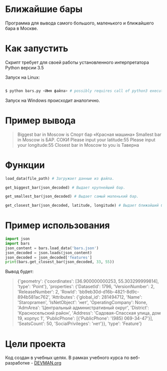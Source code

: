 # Ближайшие бары

Программа для вывода самого большого, маленького и ближайшего бара в Москве.


# Как запустить

Скрипт требует для своей работы установленного интерпретатора Python версии 3.5

Запуск на Linux:

```bash

$ python bars.py <Имя файла> # possibly requires call of python3 executive instead of just python

```

Запуск на Windows происходит аналогично.

# Пример вывода

> Biggest bar in Moscow is Спорт бар «Красная машина»
> Smallest bar in Moscow is БАР. СОКИ
> Please input your latitude:55
> Please input your longitude:55
> Closest bar in Moscow to you is Таверна

# Функции

```python
load_data(file_path) # Загружает данные из файла.
```

```python
get_biggest_bar(json_decoded) # Выдает крупнейший бар.
```

```python
get_smallest_bar(json_decoded) # Выдает самый маленький бар.
```

```python
get_closest_bar(json_decoded, latitude, longitude) # Выдает ближайший бар.
```

# Пример использования

```python
import json
import bars
json_content = bars.load_data('bars.json')
json_decoded = json.loads(json_content)
json_decoded = json_decoded['features']
print(bars.get_closest_bar(json_decoded, 33, 55))
```
Вывод будет:
>{'geometry': {'coordinates': [36.900000000253, 55.303299999814], 'type': 'Point'}, 'properties': {'DatasetId': 1796, 'VersionNumber': 2, 'ReleaseNumber': 2, 'RowId': 'bb9eb30d-d16b-4821-8d9c-894b581ac762', 'Attributes': {'global_id': 281494712, 'Name': 'Staropramen', 'IsNetObject': 'нет', 'OperatingCompany': None, 'AdmArea': 'Центральный административный округ', 'District': 'Красносельский район', 'Address': 'Садовая-Спасская улица, дом 19, корпус 1', 'PublicPhone': [{'PublicPhone': '(985) 069-34-47'}], 'SeatsCount': 50, 'SocialPrivileges': 'нет'}}, 'type': 'Feature'}


# Цели проекта

Код создан в учебных целях. В рамках учебного курса по веб-разработке - [DEVMAN.org](https://devman.org)
